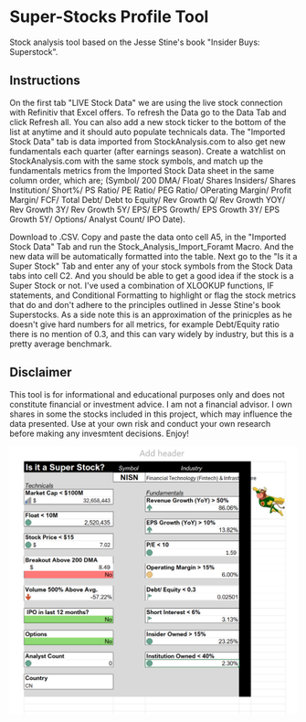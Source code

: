 # Super-Stocks Profile Tool
Stock analysis tool based on the Jesse Stine's book "Insider Buys: Superstock". 

## Instructions
On the first tab "LIVE Stock Data" we are using the live stock connection with Refinitiv that Excel offers. To refresh the Data go to the Data Tab and click Refresh all. You can also add a new stock ticker to the bottom of the list at anytime and it should auto populate technicals data.
The "Imported Stock Data" tab is data imported from StockAnalysis.com to also get new fundamentals each quarter (after earnings season). Create a watchlist on StockAnalysis.com with the same stock symbols, and match up the fundamentals metrics from the Imported Stock Data sheet in the same column order, which are; (Symbol/ 200 DMA/ Float/ Shares Insiders/ Shares Institution/ Short%/ PS Ratio/ PE Ratio/ PEG Ratio/ OPerating Margin/ Profit Margin/ FCF/ Total Debt/ Debt to Equity/ Rev Growth Q/ Rev Growth YOY/ Rev Growth 3Y/ Rev Growth 5Y/ EPS/ EPS Growth/ EPS Growth 3Y/ EPS Growth 5Y/ Options/ Analyst Count/ IPO Date).

Download to .CSV. Copy and paste the data onto cell A5, in the "Imported Stock Data" Tab and run the Stock_Analysis_Import_Foramt Macro. And the new data will be automatically formatted into the table.
Next go to the "Is it a Super Stock" Tab and enter any of your stock symbols from the Stock Data tabs into cell C2. And you should be able to get a good idea if the stock is a Super Stock or not.
I've used a combination of XLOOKUP functions, IF statements, and Conditional Formatting to highlight or flag the stock metrics that do and don't adhere to the principles outlined in Jesse Stine's book Superstocks. As a side note this is an approximation of the prinicples as he doesn't give hard numbers for all metrics, for example Debt/Equity ratio there is no mention of 0.3, and this can vary widely by industry, but this is a pretty average benchmark. 
## Disclaimer 
This tool is for informational and educational purposes only and does not constitute financial or investment advice. I am not a financial advisor. I own shares in some the stocks included in this project, which may influence the data presented. Use at your own risk and conduct your own research before making any invesmtent decisions.
Enjoy!

![Screenshot of Stock Profile Tool](screenshot.png)
